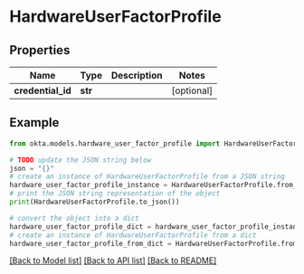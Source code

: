 # HardwareUserFactorProfile


## Properties

Name | Type | Description | Notes
------------ | ------------- | ------------- | -------------
**credential_id** | **str** |  | [optional] 

## Example

```python
from okta.models.hardware_user_factor_profile import HardwareUserFactorProfile

# TODO update the JSON string below
json = "{}"
# create an instance of HardwareUserFactorProfile from a JSON string
hardware_user_factor_profile_instance = HardwareUserFactorProfile.from_json(json)
# print the JSON string representation of the object
print(HardwareUserFactorProfile.to_json())

# convert the object into a dict
hardware_user_factor_profile_dict = hardware_user_factor_profile_instance.to_dict()
# create an instance of HardwareUserFactorProfile from a dict
hardware_user_factor_profile_from_dict = HardwareUserFactorProfile.from_dict(hardware_user_factor_profile_dict)
```
[[Back to Model list]](../README.md#documentation-for-models) [[Back to API list]](../README.md#documentation-for-api-endpoints) [[Back to README]](../README.md)


